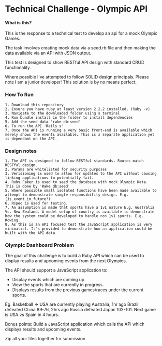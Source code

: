 # Technical Challenge - Olympic API

#### What is this?

This is the response to a technical test to develop an api for a mock Olympic Games.

The task involves creating mock data via a seed.rb file and then making the data available via an API with JSON output.

This test is designed to show RESTful API design with standard CRUD functionality.

Where possible I've attempted to follow SOLID design principals. Please note I am a junior developer! This solution is by no means perfect.


### How To Run

```
1. Download this repository
2. Ensure you have ruby at least version 2.2.2 installed. (Ruby -v)
3. Navigate to the downloaded folder using a terminal
4. Run bundle install in the folder to install dependencies
5. Add the seed data 'rake db:seed'
6. To run the API 'Rails s'
7. Once the API is running a very basic front-end is available which merely shows the events available. This is a separate application yet is dependant on the API.

```

### Design notes

```
1. The API is designed to follow RESTful standards. Routes match RESTful design.
2. Params are whitelisted for security purposes
3. Verisioning is used to allow for updates to the API without causing linking applications to potentially fail.
4. Ruby Faker is used to seed the database with mock Olympic Data. This is done by 'Rake db:seed'
5. Where possible small isolated functions have been made available to attempt to demonstrate single responsibility design. E.g. (is_event_in_future?)
6. Rspec is used for testing.
7. An assumption is made that sports have a 1v1 nature E.g. Australia Vs. New Zealand. A model setup of country is available to demonstrate how the system could be developed to handle non 1v1 sports. E.g. Rowing.
8. As this is an API focused test the JavaScript application is very minimalist. It's provided to demonstrate how an application could be built with the API data.
```

### Olympic Dashboard Problem

The goal of this challenge is to build a Ruby API which can be used to display results and upcoming events from the next Olympics.

The API should support a JavaScript application to:

- Display events which are coming up.
- View the sports that are currently in progress.
- Displays results from the previous games/races under the current sports.

Eg. Basketball -> USA are currently playing Australia, 1hr ago Brazil defeated China 89-76, 2hrs ago Russia defeated Japan 102-101. Next game is USA vs Spain in 4 hours.

Bonus points: Build a JavaScript application which calls the API which displays results and upcoming events.

Zip all your files together for submission
